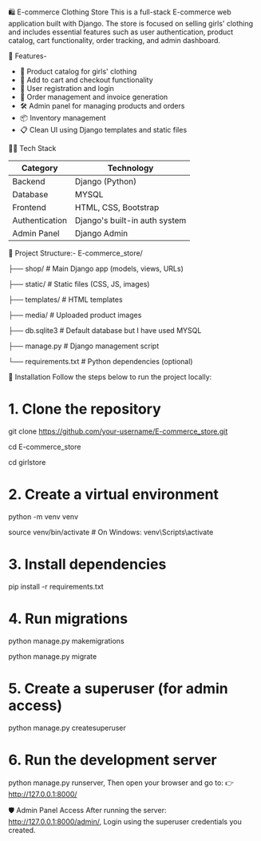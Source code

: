 🛍️ E-commerce Clothing Store
This is a full-stack E-commerce web application built with Django. The store is focused on selling girls' clothing and includes essential features such as user authentication, product catalog, cart functionality, order tracking, and admin dashboard.

🚀 Features- 
- 👗 Product catalog for girls' clothing
- 🛒 Add to cart and checkout functionality
- 👤 User registration and login
- 🧾 Order management and invoice generation
- 🛠️ Admin panel for managing products and orders
- 📦 Inventory management
- 📋 Clean UI using Django templates and static files

🧑‍💻 Tech Stack

| Category     | Technology         |
|--------------|--------------------|
| Backend      | Django (Python)    |
| Database     | MYSQL             |
| Frontend     | HTML, CSS, Bootstrap |
| Authentication | Django's built-in auth system |
| Admin Panel  | Django Admin       |

📁 Project Structure:- E-commerce_store/

├── shop/ # Main Django app (models, views, URLs)

├── static/ # Static files (CSS, JS, images)

├── templates/ # HTML templates

├── media/ # Uploaded product images

├── db.sqlite3 # Default database but I have used MYSQL

├── manage.py # Django management script

└── requirements.txt # Python dependencies (optional)

🔧 Installation
Follow the steps below to run the project locally:
# 1. Clone the repository
git clone https://github.com/your-username/E-commerce_store.git

cd E-commerce_store

cd girlstore

# 2. Create a virtual environment
python -m venv venv

source venv/bin/activate   # On Windows: venv\Scripts\activate

# 3. Install dependencies
pip install -r requirements.txt

# 4. Run migrations
python manage.py makemigrations

python manage.py migrate

# 5. Create a superuser (for admin access)
python manage.py createsuperuser

# 6. Run the development server
python manage.py runserver,
Then open your browser and go to:
👉 http://127.0.0.1:8000/

🛡️ Admin Panel Access
After running the server:
http://127.0.0.1:8000/admin/,
Login using the superuser credentials you created.
